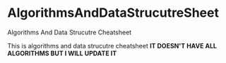 # AlgorithmsAndDataStrucutreSheet
Algorithms And Data Strucutre Cheatsheet

This is algorithms and data strucutre cheatsheet
**IT DOESN'T HAVE ALL ALGORITHMS BUT I WILL UPDATE IT**
